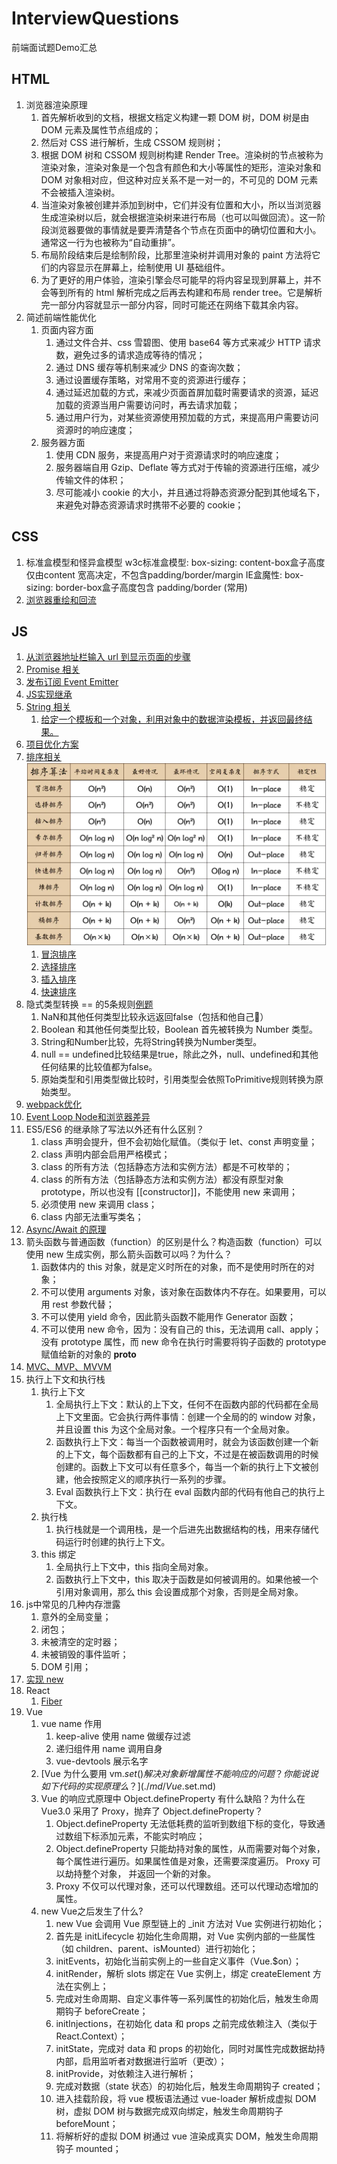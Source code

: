 # InterviewQuestions
前端面试题Demo汇总

## HTML
1. 浏览器渲染原理
   1. 首先解析收到的文档，根据文档定义构建一颗 DOM 树，DOM 树是由 DOM 元素及属性节点组成的；
   2. 然后对 CSS 进行解析，生成 CSSOM 规则树；
   3. 根据 DOM 树和 CSSOM 规则树构建 Render Tree。渲染树的节点被称为渲染对象，渲染对象是一个包含有颜色和大小等属性的矩形，渲染对象和 DOM 对象相对应，但这种对应关系不是一对一的，不可见的 DOM 元素不会被插入渲染树。
   4. 当渲染对象被创建并添加到树中，它们并没有位置和大小，所以当浏览器生成渲染树以后，就会根据渲染树来进行布局（也可以叫做回流）。这一阶段浏览器要做的事情就是要弄清楚各个节点在页面中的确切位置和大小。通常这一行为也被称为“自动重排”。
   5. 布局阶段结束后是绘制阶段，比那里渲染树并调用对象的 paint 方法将它们的内容显示在屏幕上，绘制使用 UI 基础组件。
   6. 为了更好的用户体验，渲染引擎会尽可能早的将内容呈现到屏幕上，并不会等到所有的 html 解析完成之后再去构建和布局 render tree。它是解析完一部分内容就显示一部分内容，同时可能还在网络下载其余内容。
2. 简述前端性能优化
   1. 页面内容方面
      1. 通过文件合并、css 雪碧图、使用 base64 等方式来减少 HTTP 请求数，避免过多的请求造成等待的情况；
      2. 通过 DNS 缓存等机制来减少 DNS 的查询次数；
      3. 通过设置缓存策略，对常用不变的资源进行缓存；
      4. 通过延迟加载的方式，来减少页面首屏加载时需要请求的资源，延迟加载的资源当用户需要访问时，再去请求加载；
      5. 通过用户行为，对某些资源使用预加载的方式，来提高用户需要访问资源时的响应速度； 
   2. 服务器方面
      1. 使用 CDN 服务，来提高用户对于资源请求时的响应速度；
      2. 服务器端自用 Gzip、Deflate 等方式对于传输的资源进行压缩，减少传输文件的体积；
      3. 尽可能减小 cookie 的大小，并且通过将静态资源分配到其他域名下，来避免对静态资源请求时携带不必要的 cookie；

## CSS
1. 标准盒模型和怪异盒模型
   w3c标准盒模型: box-sizing: content-box盒子高度仅由content 宽高决定，不包含padding/border/margin
   IE盒魔性: box-sizing: border-box盒子高度包含 padding/border (常用)
2. [浏览器重绘和回流](./md/浏览器重绘回流.md)

## JS
1. [从浏览器地址栏输入 url 到显示页面的步骤](./md/从浏览器地址栏输入%20url%20到显示页面的步骤.md)
2. [Promise 相关](./code/Promise.js)
3. [发布订阅 Event Emitter](./code/EventEmitter.js)
4. [JS实现继承](./md/JS实现继承.md)
5. [String 相关](./code/String)
   1. [给定一个模板和一个对象，利用对象中的数据渲染模板，并返回最终结果。](./code/String/renderTemplate.js)
6. [项目优化方案](./md/项目优化.md)
7. [排序相关](./code/Sort)![](./img/sort.png)
   1. [冒泡排序](./code/Sort/bubbleSort.js)
   2. [选择排序](./code/Sort/selectionSort.js)
   3. [插入排序](./code/Sort/insertionSort.js)
   4. [快速排序](./code/Sort/quickSort.js)
8. 隐式类型转换 == 的5条规则[例题](./md/==.md)
   1. NaN和其他任何类型比较永远返回false（包括和他自己）
   2. Boolean 和其他任何类型比较，Boolean 首先被转换为 Number 类型。
   3. String和Number比较，先将String转换为Number类型。
   4. null == undefined比较结果是true，除此之外，null、undefined和其他任何结果的比较值都为false。
   5. 原始类型和引用类型做比较时，引用类型会依照ToPrimitive规则转换为原始类型。
9. [webpack优化](./md/webpack做过哪些优化.md)
10. [Event Loop Node和浏览器差异](./md/EventLoop.md)
11. ES5/ES6 的继承除了写法以外还有什么区别？
    1.  class 声明会提升，但不会初始化赋值。（类似于 let、const 声明变量；
    2.  class 声明内部会启用严格模式；
    3.  class 的所有方法（包括静态方法和实例方法）都是不可枚举的；
    4.  class 的所有方法（包括静态方法和实例方法）都没有原型对象 prototype，所以也没有 [[constructor]]，不能使用 new 来调用；
    5.  必须使用 new 来调用 class；
    6.  class 内部无法重写类名；
12. [Async/Await 的原理](./code/AsyncAwait.js)
13. 箭头函数与普通函数（function）的区别是什么？构造函数（function）可以使用 new 生成实例，那么箭头函数可以吗？为什么？
    1.  函数体内的 this 对象，就是定义时所在的对象，而不是使用时所在的对象；
    2.  不可以使用 arguments 对象，该对象在函数体内不存在。如果要用，可以用 rest 参数代替；
    3.  不可以使用 yield 命令，因此箭头函数不能用作 Generator 函数；
    4.  不可以使用 new 命令，因为：没有自己的 this，无法调用 call、apply；没有 prototype 属性，而 new 命令在执行时需要将钩子函数的 prototype 赋值给新的对象的 __proto__
14. [MVC、MVP、MVVM](./md/MVC/MVP/MVVM.md)
15. 执行上下文和执行栈
    1.  执行上下文
        1.  全局执行上下文：默认的上下文，任何不在函数内部的代码都在全局上下文里面。它会执行两件事情：创建一个全局的的 window 对象，并且设置 this 为这个全局对象。一个程序只有一个全局对象。
        2.  函数执行上下文：每当一个函数被调用时，就会为该函数创建一个新的上下文，每个函数都有自己的上下文，不过是在被函数调用的时候创建的。函数上下文可以有任意多个，每当一个新的执行上下文被创建，他会按照定义的顺序执行一系列的步骤。
        3.  Eval 函数执行上下文：执行在 eval 函数内部的代码有他自己的执行上下文。
    2.  执行栈
        1.  执行栈就是一个调用栈，是一个后进先出数据结构的栈，用来存储代码运行时创建的执行上下文。
    3.  this 绑定
        1.  全局执行上下文中，this 指向全局对象。
        2.  函数执行上下文中，this 取决于函数是如何被调用的。如果他被一个引用对象调用，那么 this 会设置成那个对象，否则是全局对象。
16. js中常见的几种内存泄露
    1.  意外的全局变量；
    2.  闭包；
    3.  未被清空的定时器；
    4.  未被销毁的事件监听；
    5.  DOM 引用；
17. [实现 new](./code/New.js)
18. React
    1.  [Fiber](./md/Fiber.md)
19. Vue
    1.  vue name 作用
        1.  keep-alive 使用 name 做缓存过滤
        2.  递归组件用 name 调用自身
        3.  vue-devtools 展示名字
    2.  [Vue 为什么要用 vm.$set() 解决对象新增属性不能响应的问题 ？你能说说如下代码的实现原理么？](./md/Vue.$set.md)
    3.  Vue 的响应式原理中 Object.defineProperty 有什么缺陷？为什么在 Vue3.0 采用了 Proxy，抛弃了 Object.defineProperty？
        1.  Object.defineProperty 无法低耗费的监听到数组下标的变化，导致通过数组下标添加元素，不能实时响应；
        2.  Object.defineProperty 只能劫持对象的属性，从而需要对每个对象，每个属性进行遍历。如果属性值是对象，还需要深度遍历。 Proxy 可以劫持整个对象， 并返回一个新的对象。
        3.  Proxy 不仅可以代理对象，还可以代理数组。还可以代理动态增加的属性。
    4.  new Vue之后发生了什么?
        1.  new Vue 会调用 Vue 原型链上的 _init 方法对 Vue 实例进行初始化；
        2.  首先是 initLifecycle 初始化生命周期，对 Vue 实例内部的一些属性（如 children、parent、isMounted）进行初始化；
        3.  initEvents，初始化当前实例上的一些自定义事件（Vue.$on）；
        4.  initRender，解析 slots 绑定在 Vue 实例上，绑定 createElement 方法在实例上；
        5.  完成对生命周期、自定义事件等一系列属性的初始化后，触发生命周期钩子 beforeCreate；
        6.  initInjections，在初始化 data 和 props 之前完成依赖注入（类似于 React.Context）；
        7.  initState，完成对 data 和 props 的初始化，同时对属性完成数据劫持内部，启用监听者对数据进行监听（更改）；
        8.  initProvide，对依赖注入进行解析；
        9.  完成对数据（state 状态）的初始化后，触发生命周期钩子 created；
        10. 进入挂载阶段，将 vue 模板语法通过 vue-loader 解析成虚拟 DOM 树，虚拟 DOM 树与数据完成双向绑定，触发生命周期钩子 beforeMount；
        11. 将解析好的虚拟 DOM 树通过 vue 渲染成真实 DOM，触发生命周期钩子 mounted；